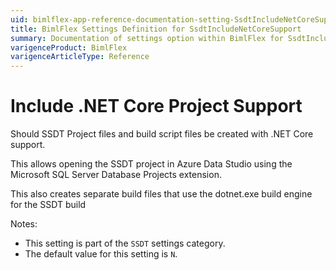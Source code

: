 ```yaml
---
uid: bimlflex-app-reference-documentation-setting-SsdtIncludeNetCoreSupport
title: BimlFlex Settings Definition for SsdtIncludeNetCoreSupport
summary: Documentation of settings option within BimlFlex for SsdtIncludeNetCoreSupport
varigenceProduct: BimlFlex
varigenceArticleType: Reference
---
```


# Include .NET Core Project Support

Should SSDT Project files and build script files be created with .NET Core support.

This allows opening the SSDT project in Azure Data Studio using the Microsoft SQL Server Database Projects extension.

This also creates separate build files that use the dotnet.exe build engine for the SSDT build

Notes:
* This setting is part of the `SSDT` settings category.
 * The default value for this setting is `N`.